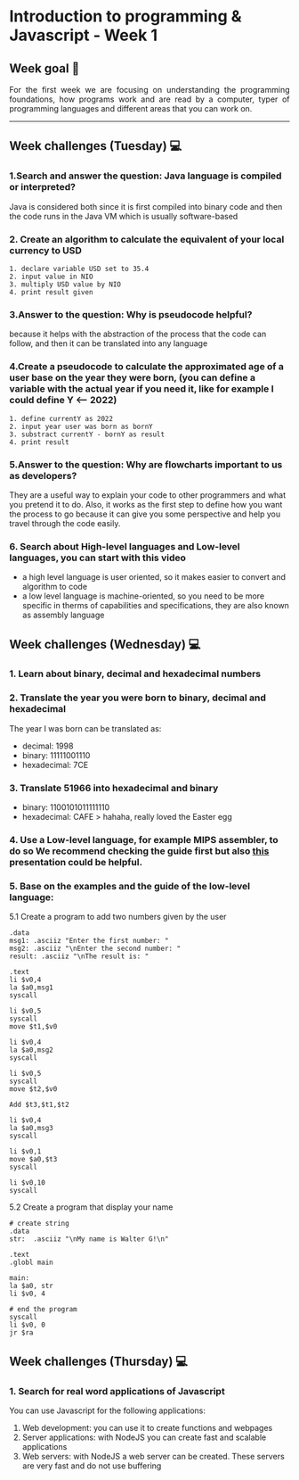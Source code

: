 # Introduction to programming & Javascript - Week 1

## Week goal 🏁
<div style="text-align: justify"> For the first week we are focusing on understanding the programming foundations, how programs work and are read by a computer, typer of programming languages and different areas that you can work on. 
 </div>

---
## Week challenges (Tuesday) 💻
### 1.Search and answer the question: Java language is compiled or interpreted?
Java is considered both since it is first compiled into binary code and then the code runs in the Java VM which is usually software-based
### 2. Create an algorithm to calculate the equivalent of your local currency to USD
```
1. declare variable USD set to 35.4
2. input value in NIO
3. multiply USD value by NIO
4. print result given
```
### 3.Answer to the question: Why is pseudocode helpful?
because it helps with the abstraction of the process that the code can follow, and then it can be translated into any language
### 4.Create a pseudocode to calculate the approximated age of a user base on the year they were born, (you can define a variable with the actual year if you need it, like for example I could define Y <-- 2022)
```
1. define currentY as 2022
2. input year user was born as bornY
3. substract currentY - bornY as result
4. print result
```
### 5.Answer to the question: Why are flowcharts important to us as developers?
They are a useful way to explain your code to other programmers and what you pretend it to do. Also, it works as the first step to define how you want the process to go because it can give you some perspective and help you travel through the code easily.
### 6. Search about High-level languages and Low-level languages, you can start with this video
* a high level language is user oriented, so it makes easier to convert and algorithm to code 
* a low level language is machine-oriented, so you need to be more specific in therms of capabilities and specifications, they are also known as assembly language

## Week challenges (Wednesday) 💻

### 1. Learn about binary, decimal and hexadecimal numbers
### 2. Translate the year you were born to binary, decimal and hexadecimal
The year I was born  can be translated as:
* decimal: 1998
* binary: 11111001110
* hexadecimal: 7CE
### 3. Translate 51966 into hexadecimal and binary
* binary: 1100101011111110
*  hexadecimal: CAFE > hahaha, really loved the Easter egg
### 4. Use a Low-level language, for example MIPS assembler, to do so We recommend checking the guide first but also [this](https://courses.cs.vt.edu/cs2506/Fall2014/Notes/L04.MIPSAssemblyOverview.pdf) presentation could be helpful.
### 5. Base on the examples and the guide of the low-level language:
   5.1 Create a program to add two numbers given by the user
```
.data
msg1: .asciiz "Enter the first number: "
msg2: .asciiz "\nEnter the second number: "
result: .asciiz "\nThe result is: "

.text
li $v0,4
la $a0,msg1
syscall

li $v0,5
syscall
move $t1,$v0

li $v0,4
la $a0,msg2
syscall

li $v0,5
syscall
move $t2,$v0

Add $t3,$t1,$t2

li $v0,4
la $a0,msg3
syscall

li $v0,1
move $a0,$t3
syscall

li $v0,10
syscall
```
   5.2 Create a program that display your name
``` 
# create string
.data
str:  .asciiz "\nMy name is Walter G!\n"

.text
.globl main

main:
la $a0, str
li $v0, 4

# end the program
syscall
li $v0, 0
jr $ra
```
## Week challenges (Thursday) 💻

### 1. Search for real word applications of Javascript
You can use Javascript for the following applications: <br>
1. Web development: you can use it to create functions and webpages
2. Server applications: with NodeJS you can create fast and scalable applications
3. Web servers: with NodeJS a web server can be created. These servers are very fast and do not use buffering